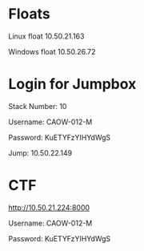 # Floats
Linux float 10.50.21.163

Windows float 10.50.26.72
# Login for Jumpbox
Stack Number: 10

Username: CAOW-012-M

Password: KuETYFzYIHYdWgS

Jump: 10.50.22.149
     
# CTF
http://10.50.21.224:8000

Username: CAOW-012-M

Password: KuETYFzYIHYdWgS
